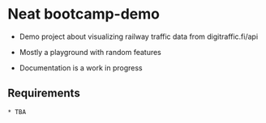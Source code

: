 # Neat bootcamp-demo #

   * Demo project about visualizing railway traffic data from digitraffic.fi/api

   * Mostly a playground with random features

   * Documentation is a work in progress

## Requirements
    * TBA

  


